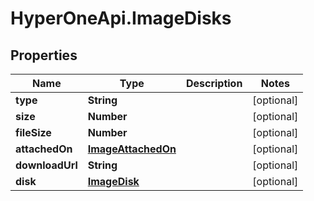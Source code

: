 # HyperOneApi.ImageDisks

## Properties
Name | Type | Description | Notes
------------ | ------------- | ------------- | -------------
**type** | **String** |  | [optional] 
**size** | **Number** |  | [optional] 
**fileSize** | **Number** |  | [optional] 
**attachedOn** | [**ImageAttachedOn**](ImageAttachedOn.md) |  | [optional] 
**downloadUrl** | **String** |  | [optional] 
**disk** | [**ImageDisk**](ImageDisk.md) |  | [optional] 


